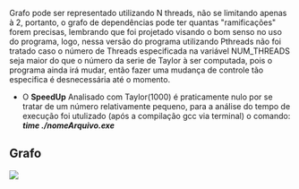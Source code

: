 <p>
Grafo pode ser representado utilizando N threads, não se limitando apenas à 2, portanto, o grafo de dependências pode ter quantas "ramificações" forem precisas, lembrando que foi projetado visando o bom senso no uso do programa, logo, nessa versão do programa utilizando Pthreads não foi tratado caso o número de Threads especificada na variável NUM_THREADS seja maior do que o número da serie de Taylor à ser computada, pois o programa ainda irá mudar, então fazer uma mudança de controle tão especifica é desnecessária até o momento. 

<ul><li>O <b>SpeedUp</b> Analisado com Taylor(1000) é praticamente nulo por se tratar de um número relativamente pequeno, para a análise do tempo de execução foi utulizado (após a compilação gcc via terminal) o comando: <i><b>time ./nomeArquivo.exe</b></i></li></ul>
</p> 

<h2>Grafo</h2>
<img src="https://github.com/Victor-de-Marqui121/computa-o-paralela/blob/main/Exerc%C3%ADcios%2004%20-%20Modelo%20de%20tarefas/PThreads/grafoPThread.png?raw=true">
